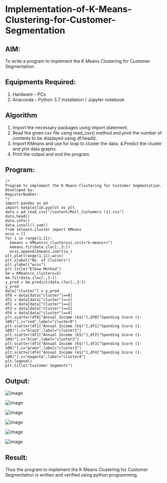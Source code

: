 # Implementation-of-K-Means-Clustering-for-Customer-Segmentation

## AIM:
To write a program to implement the K Means Clustering for Customer Segmentation.

## Equipments Required:
1. Hardware – PCs
2. Anaconda – Python 3.7 Installation / Jupyter notebook

## Algorithm
1. Import the necessary packages using import statement.
2. Read the given csv file using read_csv() method and print the number of contents to be displayed using df.head().
3. Import KMeans and use for loop to cluster the data.
4.Predict the cluster and plot data graphs.
5. Print the output and end the program.

## Program:
```
/*
Program to implement the K Means Clustering for Customer Segmentation.
Developed by: 
RegisterNumber:  
*/
import pandas as pd
import matplotlib.pyplot as plt
data = pd.read_csv("/content/Mall_Customers (1).csv")
data.head()
data.info()
data.isnull().sum()
from sklearn.cluster import KMeans
wcss = []
for i in range(1,11):
  kmeans = KMeans(n_clusters=i,init="k-means++")
  kmeans.fit(data.iloc[:,3:])
  wcss.append(kmeans.inertia_)
plt.plot(range(1,11),wcss)
plt.xlabel("No. of Clusters")
plt.ylabel("wcss")
plt.title("Elbow Method")
km = KMeans(n_clusters=5)
km.fit(data.iloc[:,3:])
y_pred = km.predict(data.iloc[:,3:])
y_pred
data["cluster"] = y_pred
df0 = data[data["cluster"]==0]
df1 = data[data["cluster"]==1]
df2 = data[data["cluster"]==2]
df3 = data[data["cluster"]==3]
df4 = data[data["cluster"]==4]
plt.scatter(df0["Annual Income (k$)"],df0["Spending Score (1-100)"],c="red",label="cluster0")
plt.scatter(df1["Annual Income (k$)"],df1["Spending Score (1-100)"],c="black",label="cluster1")
plt.scatter(df2["Annual Income (k$)"],df2["Spending Score (1-100)"],c="blue",label="cluster2")
plt.scatter(df3["Annual Income (k$)"],df3["Spending Score (1-100)"],c="green",label="cluster3")
plt.scatter(df4["Annual Income (k$)"],df4["Spending Score (1-100)"],c="magenta",label="cluster4")
plt.legend()
plt.title("Customer Segments")
```

## Output:
![image](https://user-images.githubusercontent.com/95969295/204556693-8b8c3ea9-be1c-429a-b727-01d3fe761ea1.png)

![image](https://user-images.githubusercontent.com/95969295/204557693-b640d285-0bea-461c-9bd6-8b5a1c902c66.png)

![image](https://user-images.githubusercontent.com/95969295/204557797-2dcccd6d-0c98-4c50-a224-404b8b36f7d6.png)

![image](https://user-images.githubusercontent.com/95969295/204557944-eb5b4e2d-81e0-4a35-b607-2841e29be832.png)

![image](https://user-images.githubusercontent.com/95969295/204558030-b179bf64-03a6-476f-90f1-33a3d8268e61.png)

![image](https://user-images.githubusercontent.com/95969295/204558145-ec8b0aea-db0a-4d5b-a3d9-5534d6e06390.png)





## Result:
Thus the program to implement the K Means Clustering for Customer Segmentation is written and verified using python programming.
